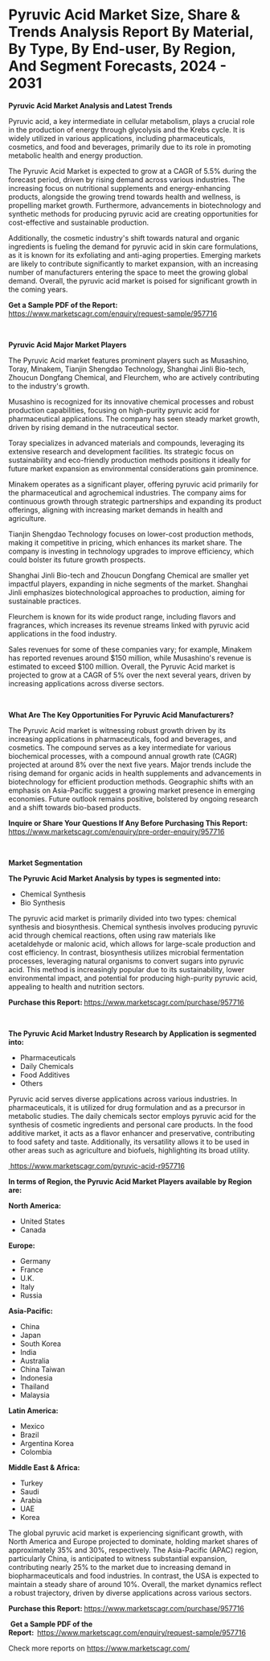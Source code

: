 <p><h1>Pyruvic Acid Market Size, Share & Trends Analysis Report By Material, By Type, By End-user, By Region, And Segment Forecasts, 2024 - 2031</h1></p><p><strong>Pyruvic Acid Market Analysis and Latest Trends</strong></p>
<p><p>Pyruvic acid, a key intermediate in cellular metabolism, plays a crucial role in the production of energy through glycolysis and the Krebs cycle. It is widely utilized in various applications, including pharmaceuticals, cosmetics, and food and beverages, primarily due to its role in promoting metabolic health and energy production. </p><p>The Pyruvic Acid Market is expected to grow at a CAGR of 5.5% during the forecast period, driven by rising demand across various industries. The increasing focus on nutritional supplements and energy-enhancing products, alongside the growing trend towards health and wellness, is propelling market growth. Furthermore, advancements in biotechnology and synthetic methods for producing pyruvic acid are creating opportunities for cost-effective and sustainable production.</p><p>Additionally, the cosmetic industry's shift towards natural and organic ingredients is fueling the demand for pyruvic acid in skin care formulations, as it is known for its exfoliating and anti-aging properties. Emerging markets are likely to contribute significantly to market expansion, with an increasing number of manufacturers entering the space to meet the growing global demand. Overall, the pyruvic acid market is poised for significant growth in the coming years.</p></p>
<p><strong>Get a Sample PDF of the Report:&nbsp;</strong> <a href="https://www.marketscagr.com/enquiry/request-sample/957716?utm_campaign=1126&utm_medium=2&utm_source=Github&utm_content=ia&utm_term=09112024&utm_id=pyruvic-acid">https://www.marketscagr.com/enquiry/request-sample/957716</a></p>
<p>&nbsp;</p>
<p><strong>Pyruvic Acid Major Market Players</strong></p>
<p><p>The Pyruvic Acid market features prominent players such as Musashino, Toray, Minakem, Tianjin Shengdao Technology, Shanghai Jinli Bio-tech, Zhoucun Dongfang Chemical, and Fleurchem, who are actively contributing to the industry's growth.</p><p>Musashino is recognized for its innovative chemical processes and robust production capabilities, focusing on high-purity pyruvic acid for pharmaceutical applications. The company has seen steady market growth, driven by rising demand in the nutraceutical sector.</p><p>Toray specializes in advanced materials and compounds, leveraging its extensive research and development facilities. Its strategic focus on sustainability and eco-friendly production methods positions it ideally for future market expansion as environmental considerations gain prominence.</p><p>Minakem operates as a significant player, offering pyruvic acid primarily for the pharmaceutical and agrochemical industries. The company aims for continuous growth through strategic partnerships and expanding its product offerings, aligning with increasing market demands in health and agriculture.</p><p>Tianjin Shengdao Technology focuses on lower-cost production methods, making it competitive in pricing, which enhances its market share. The company is investing in technology upgrades to improve efficiency, which could bolster its future growth prospects.</p><p>Shanghai Jinli Bio-tech and Zhoucun Dongfang Chemical are smaller yet impactful players, expanding in niche segments of the market. Shanghai Jinli emphasizes biotechnological approaches to production, aiming for sustainable practices.</p><p>Fleurchem is known for its wide product range, including flavors and fragrances, which increases its revenue streams linked with pyruvic acid applications in the food industry. </p><p>Sales revenues for some of these companies vary; for example, Minakem has reported revenues around $150 million, while Musashino's revenue is estimated to exceed $100 million. Overall, the Pyruvic Acid market is projected to grow at a CAGR of 5% over the next several years, driven by increasing applications across diverse sectors.</p></p>
<p>&nbsp;</p>
<p><strong>What Are The Key Opportunities For Pyruvic Acid Manufacturers?</strong></p>
<p><p>The Pyruvic Acid market is witnessing robust growth driven by its increasing applications in pharmaceuticals, food and beverages, and cosmetics. The compound serves as a key intermediate for various biochemical processes, with a compound annual growth rate (CAGR) projected at around 8% over the next five years. Major trends include the rising demand for organic acids in health supplements and advancements in biotechnology for efficient production methods. Geographic shifts with an emphasis on Asia-Pacific suggest a growing market presence in emerging economies. Future outlook remains positive, bolstered by ongoing research and a shift towards bio-based products.</p></p>
<p><strong>Inquire or Share Your Questions If Any Before Purchasing This Report:</strong> <a href="https://www.marketscagr.com/enquiry/pre-order-enquiry/957716?utm_campaign=1126&utm_medium=2&utm_source=Github&utm_content=ia&utm_term=09112024&utm_id=pyruvic-acid">https://www.marketscagr.com/enquiry/pre-order-enquiry/957716</a></p>
<p>&nbsp;</p>
<p><strong>Market Segmentation</strong></p>
<p><strong>The Pyruvic Acid Market Analysis by types is segmented into:</strong></p>
<p><ul><li>Chemical Synthesis</li><li>Bio Synthesis</li></ul></p>
<p><p>The pyruvic acid market is primarily divided into two types: chemical synthesis and biosynthesis. Chemical synthesis involves producing pyruvic acid through chemical reactions, often using raw materials like acetaldehyde or malonic acid, which allows for large-scale production and cost efficiency. In contrast, biosynthesis utilizes microbial fermentation processes, leveraging natural organisms to convert sugars into pyruvic acid. This method is increasingly popular due to its sustainability, lower environmental impact, and potential for producing high-purity pyruvic acid, appealing to health and nutrition sectors.</p></p>
<p><strong>Purchase this Report:&nbsp;</strong><a href="https://www.marketscagr.com/purchase/957716?utm_campaign=1126&utm_medium=2&utm_source=Github&utm_content=ia&utm_term=09112024&utm_id=pyruvic-acid">https://www.marketscagr.com/purchase/957716</a></p>
<p>&nbsp;</p>
<p><strong>The Pyruvic Acid Market Industry Research by Application is segmented into:</strong></p>
<p><ul><li>Pharmaceuticals</li><li>Daily Chemicals</li><li>Food Additives</li><li>Others</li></ul></p>
<p><p>Pyruvic acid serves diverse applications across various industries. In pharmaceuticals, it is utilized for drug formulation and as a precursor in metabolic studies. The daily chemicals sector employs pyruvic acid for the synthesis of cosmetic ingredients and personal care products. In the food additive market, it acts as a flavor enhancer and preservative, contributing to food safety and taste. Additionally, its versatility allows it to be used in other areas such as agriculture and biofuels, highlighting its broad utility.</p></p>
<p><a href="https://www.marketscagr.com/pyruvic-acid-r957716?utm_campaign=1126&utm_medium=2&utm_source=Github&utm_content=ia&utm_term=09112024&utm_id=pyruvic-acid">&nbsp;https://www.marketscagr.com/pyruvic-acid-r957716</a></p>
<p><strong>In terms of Region, the Pyruvic Acid Market Players available by Region are:</strong></p>
<p>
    <p> <strong> North America: </strong>
        <ul>
            <li>United States</li>
            <li>Canada</li>
        </ul>
        </p> 
    <p> <strong> Europe: </strong>
        <ul>
            <li>Germany</li>
            <li>France</li>
            <li>U.K.</li>
            <li>Italy</li>
            <li>Russia</li>
        </ul>
        </p> 
    <p> <strong> Asia-Pacific: </strong>
        <ul>
            <li>China</li>
            <li>Japan</li>
            <li>South Korea</li>
            <li>India</li>
            <li>Australia</li>
            <li>China Taiwan</li>
            <li>Indonesia</li>
            <li>Thailand</li>
            <li>Malaysia</li>
        </ul>
        </p> 
    <p> <strong> Latin America: </strong>
        <ul>
            <li>Mexico</li>
            <li>Brazil</li>
            <li>Argentina Korea</li>
            <li>Colombia</li>
        </ul>
        </p> 
    <p> <strong> Middle East & Africa: </strong>
        <ul>
            <li>Turkey</li>
            <li>Saudi</li>
            <li>Arabia</li>
            <li>UAE</li>
            <li>Korea</li>
        </ul>
    </p>
    </p>
<p><p>The global pyruvic acid market is experiencing significant growth, with North America and Europe projected to dominate, holding market shares of approximately 35% and 30%, respectively. The Asia-Pacific (APAC) region, particularly China, is anticipated to witness substantial expansion, contributing nearly 25% to the market due to increasing demand in biopharmaceuticals and food industries. In contrast, the USA is expected to maintain a steady share of around 10%. Overall, the market dynamics reflect a robust trajectory, driven by diverse applications across various sectors.</p></p>
<p><strong>Purchase this Report: </strong><a href="https://www.marketscagr.com/purchase/957716?utm_campaign=1126&utm_medium=2&utm_source=Github&utm_content=ia&utm_term=09112024&utm_id=pyruvic-acid">https://www.marketscagr.com/purchase/957716</a></p>
<p>&nbsp;<strong>Get a Sample PDF of the Report:&nbsp;&nbsp;</strong><a href="https://www.marketscagr.com/enquiry/request-sample/957716?utm_campaign=1126&utm_medium=2&utm_source=Github&utm_content=ia&utm_term=09112024&utm_id=pyruvic-acid">https://www.marketscagr.com/enquiry/request-sample/957716</a></p>
<p><strong></strong></p>
<p>Check more reports on <a href="https://www.marketscagr.com/?utm_campaign=1126&utm_medium=2&utm_source=Github&utm_content=ia&utm_term=09112024&utm_id=pyruvic-acid">https://www.marketscagr.com/</a></p>